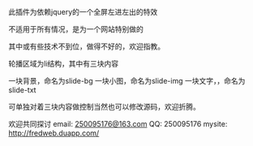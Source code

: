 此插件为依赖jquery的一个全屏左进左出的特效

不适用于所有情况，是为一个网站特别做的

其中或有些技术不到位，做得不好的，欢迎指教。

轮播区域为li结构，其中有三块内容

一块背景，命名为slide-bg
一块小图，命名为slide-img
一块文字，，命名为slide-txt

可单独对着三块内容做控制当然也可以修改源码，欢迎折腾。

欢迎共同探讨
email: 250095176@163.com
QQ: 250095176
mysite: http://fredweb.duapp.com/
